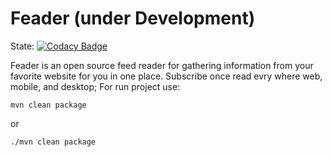 
# Feader (under Development)
State:
[![Codacy Badge](https://api.codacy.com/project/badge/Grade/087ff5bc4f6f4eaf9e2e11e98f3542b5)](https://www.codacy.com/app/GLinBoy/feader?utm_source=github.com&amp;utm_medium=referral&amp;utm_content=GLinBoy/feader&amp;utm_campaign=Badge_Grade)

Feader is an open source feed reader for gathering information from your favorite website for you in one place. Subscribe once read evry where web, mobile, and desktop;
For run project use:

    mvn clean package

or

    ./mvn clean package


